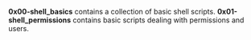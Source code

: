   __0x00-shell_basics__ contains a collection of basic shell scripts.
  __0x01-shell_permissions__ contains basic scripts dealing with permissions and users.
  